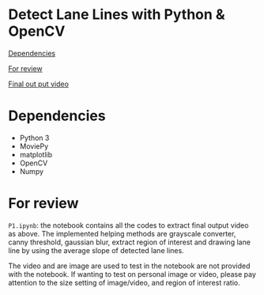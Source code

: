 # Detect Lane Lines with Python & OpenCV

[Dependencies](https://github.com/ancabilloni/Lane-Detection#Dependencies)

[For review](https://github.com/ancabilloni/Lane-Detection#For-review)

[Final out put video](https://youtu.be/KqUhB3i5WF0)

# Dependencies
- Python 3
- MoviePy
- matplotlib
- OpenCV
- Numpy

# For review
`P1.ipynb`: the notebook contains all the codes to extract final output video as above. The implemented helping methods are grayscale converter, canny threshold, gaussian blur, extract region of interest and drawing lane line by using the average slope of detected lane lines.

The video and are image are used to test in the notebook are not provided with the notebook. If wanting to test on personal image or video, please pay attention to the size setting of image/video, and region of interest ratio.



